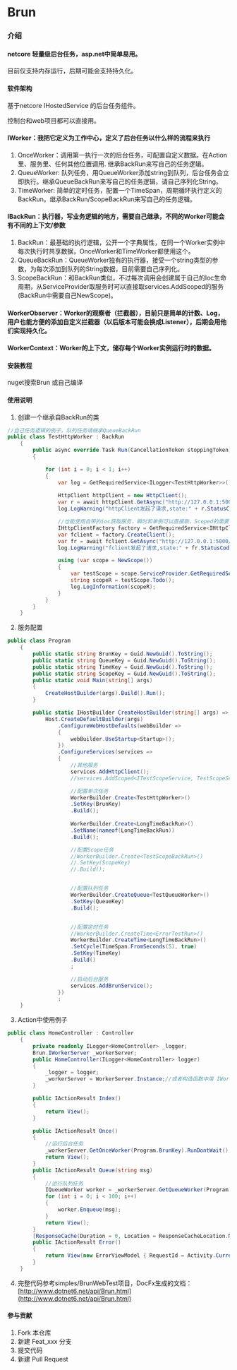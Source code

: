 # Brun
### 介绍
#### netcore 轻量级后台任务，asp.net中简单易用。

目前仅支持内存运行，后期可能会支持持久化。


#### 软件架构
基于netcore IHostedService 的后台任务组件。

控制台和web项目都可以直接用。
#### IWorker：我把它定义为工作中心，定义了后台任务以什么样的流程来执行 
1. OnceWorker：调用第一执行一次的后台任务，可配置自定义数据。在Action里、服务里、任何其他位置调用. 继承BackRun来写自己的任务逻辑。
2. QueueWorker: 队列任务，用QueueWorker添加string到队列，后台任务会立即执行。继承QueueBackRun来写自己的任务逻辑，请自己序列化String。
3. TimeWorker: 简单的定时任务，配置一个TimeSpan，周期循环执行定义的BackRun。继承BackRun/ScopeBackRun来写自己的任务逻辑。

#### IBackRun：执行器，写业务逻辑的地方，需要自己继承，不同的Worker可能会有不同的上下文/参数
1. BackRun：最基础的执行逻辑，公开一个字典属性，在同一个Worker实例中每次执行时共享数据，OnceWorker和TimeWorker都使用这个。
2. QueueBackRun：QueueWorker独有的执行器，接受一个string类型的参数，为每次添加到队列的String数据，目前需要自己序列化。
3. ScopeBackRun：和BackRun类似，不过每次调用会创建属于自己的Ioc生命周期，从ServiceProvider取服务时可以直接取services.AddScoped的服务(BackRun中需要自己NewScope)。
#### WorkerObserver：Worker的观察者（拦截器），目前只是简单的计数、Log，用户也能方便的添加自定义拦截器（以后版本可能会换成Listener），后期会用他们实现持久化。
#### WorkerContext：Worker的上下文，储存每个Worker实例运行时的数据。

#### 安装教程

nuget搜索Brun 或自己编译

#### 使用说明

1. 创建一个继承自BackRun的类

```csharp
//自己任务逻辑的例子，队列任务请继承QueueBackRun
public class TestHttpWorker : BackRun
    {
        public async override Task Run(CancellationToken stoppingToken)
        {

            for (int i = 0; i < 1; i++)
            {
                var log = GetRequiredService<ILogger<TestHttpWorker>>();
                
                HttpClient httpClient = new HttpClient();
                var r = await httpClient.GetAsync("http://127.0.0.1:5000/", stoppingToken);
                log.LogWarning("httpClient发起了请求,state:" + r.StatusCode);

                //也能使用自带的ioc获取服务，瞬时和单例可以直接取，Scoped的需要自己创建CreateScope
                IHttpClientFactory factory = GetRequiredService<IHttpClientFactory>();
                var fclient = factory.CreateClient();
                var fr = await fclient.GetAsync("http://127.0.0.1:5000/", stoppingToken);
                log.LogWarning("fclient发起了请求,state:" + fr.StatusCode);

                using (var scope = NewScope())
                {
                    var testScope = scope.ServiceProvider.GetRequiredService<ITestScopeService>();
                    string scopeR = testScope.Todo();
                    log.LogInformation(scopeR);
                }
            }
        }
    }
```

2. 服务配置

```csharp
public class Program
    {
        public static string BrunKey = Guid.NewGuid().ToString();
        public static string QueueKey = Guid.NewGuid().ToString();
        public static string TimeKey = Guid.NewGuid().ToString();
        public static string ScopeKey = Guid.NewGuid().ToString();
        public static void Main(string[] args)
        {
            CreateHostBuilder(args).Build().Run();
        }

        public static IHostBuilder CreateHostBuilder(string[] args) =>
            Host.CreateDefaultBuilder(args)
                .ConfigureWebHostDefaults(webBuilder =>
                {
                    webBuilder.UseStartup<Startup>();
                })
                .ConfigureServices(services =>
                {
                    //其他服务
                    services.AddHttpClient();
                    //services.AddScoped<ITestScopeService, TestScopeService>();

                    //配置单次任务
                    WorkerBuilder.Create<TestHttpWorker>()
                    .SetKey(BrunKey)
                    .Build();
                    
                    WorkerBuilder.Create<LongTimeBackRun>()
                    .SetName(nameof(LongTimeBackRun))
                    .Build();

                    //配置Scope任务
                    //WorkerBuilder.Create<TestScopeBackRun>()
                    //.SetKey(ScopeKey)
                    //.Build();


                    //配置队列任务
                    WorkerBuilder.CreateQueue<TestQueueWorker>()
                    .SetKey(QueueKey)
                    .Build();


                    //配置定时任务
                    //WorkerBuilder.CreateTime<ErrorTestRun>()
                    WorkerBuilder.CreateTime<LongTimeBackRun>()
                    .SetCycle(TimeSpan.FromSeconds(5), true)
                    .SetKey(TimeKey)
                    .Build()
                    ;

                    //启动后台服务
                    services.AddBrunService();
                })
                ;
    }
``` 

3. Action中使用例子

```csharp
public class HomeController : Controller
    {
        private readonly ILogger<HomeController> _logger;
        Brun.IWorkerServer _workerServer;
        public HomeController(ILogger<HomeController> logger)
        {
            _logger = logger;
            _workerServer = WorkerServer.Instance;//或者构造函数中用 IWorkerServer 取
        }

        public IActionResult Index()
        {
            return View();
        }

        public IActionResult Once()
        {
            //运行后台任务
            _workerServer.GetOnceWorker(Program.BrunKey).RunDontWait();
            return View();
        }
        public IActionResult Queue(string msg)
        {
            //运行队列任务
            IQueueWorker worker = _workerServer.GetQueueWorker(Program.QueueKey);
            for (int i = 0; i < 100; i++)
            {
                worker.Enqueue(msg);
            }
            return View();
        }
        [ResponseCache(Duration = 0, Location = ResponseCacheLocation.None, NoStore = true)]
        public IActionResult Error()
        {
            return View(new ErrorViewModel { RequestId = Activity.Current?.Id ?? HttpContext.TraceIdentifier });
        }
    }
```
4. 完整代码参考simples/BrunWebTest项目，DocFx生成的文档：[http://www.dotnet6.net/api/Brun.html](http://www.dotnet6.net/api/Brun.html)
#### 参与贡献

1.  Fork 本仓库
2.  新建 Feat_xxx 分支
3.  提交代码
4.  新建 Pull Request



